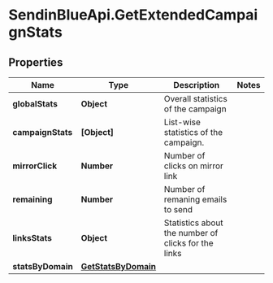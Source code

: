 # SendinBlueApi.GetExtendedCampaignStats

## Properties
Name | Type | Description | Notes
------------ | ------------- | ------------- | -------------
**globalStats** | **Object** | Overall statistics of the campaign | 
**campaignStats** | **[Object]** | List-wise statistics of the campaign. | 
**mirrorClick** | **Number** | Number of clicks on mirror link | 
**remaining** | **Number** | Number of remaning emails to send | 
**linksStats** | **Object** | Statistics about the number of clicks for the links | 
**statsByDomain** | [**GetStatsByDomain**](GetStatsByDomain.md) |  | 


